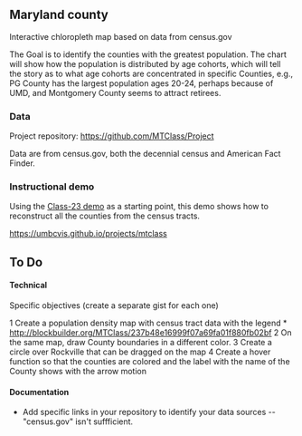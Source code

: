 ## Maryland county

Interactive chloropleth map based on data from census.gov

The Goal is to identify the counties with the greatest population.
The chart will show how the population is distributed by age cohorts, which
will tell the story as to what age cohorts are concentrated in specific Counties, e.g., PG County has the largest population ages 20-24, perhaps because of UMD, and Montgomery County seems to attract retirees.

### Data

Project repository: https://github.com/MTClass/Project

Data are from census.gov, both the decennial census and American Fact Finder.

### Instructional demo

Using the [Class-23 demo](https://umbcvis.github.io/classes/class-12) as a starting point,
this demo shows how to reconstruct all the counties from the census tracts. 

https://umbcvis.github.io/projects/mtclass

## To Do

#### Technical

Specific objectives (create a separate gist for each one)

1 Create a population density map with census tract data with the legend 
    * http://blockbuilder.org/MTClass/237b48e16999f07a69fa01f880fb02bf
2 On the same map, draw County boundaries in a different color.
3 Create a circle over Rockville that can be dragged on the map
4 Create a hover function so that the counties are colored and the label with the name of the County shows with the arrow motion

#### Documentation

* Add specific links in your repository to identify your data sources -- "census.gov" isn't suffficient.
